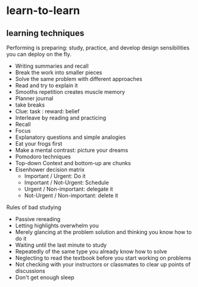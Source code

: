 # learn-to-learn

## learning techniques

Performing is preparing: study, practice, and develop design sensibilities you can deploy on the fly.

- Writing summaries and recall
- Break the work into smaller pieces
- Solve the same problem with different approaches
- Read and try to explain it
- Smooths repetition creates muscle memory
- Planner journal
- take breaks
- Clue: task : reward: belief
- Interleave by reading and practicing
- Recall
- Focus
- Explanatory questions and simple analogies
- Eat your frogs first
- Make a mental contrast: picture your dreams
- Pomodoro techniques
- Top-down Context and bottom-up are chunks
- Eisenhower decision matrix
   * Important / Urgent: Do it
   * Important / Not-Urgent: Schedule
   * Urgent / Non-important: delegate it
   * Not-Urgent / Non-important: delete it

Rules of bad studying 

- Passive rereading
- Letting highlights overwhelm you
- Merely glancing at the problem solution and thinking you know how to do it
- Waiting until the last minute to study
- Repeatedly of the same type you already know how to solve
- Neglecting to read the textbook before you start working on problems
- Not checking with your instructors or classmates to clear up points of discussions
- Don't get enough sleep
